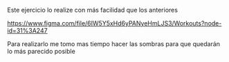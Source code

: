 Este ejercicio lo realize con más facilidad que los anteriores

https://www.figma.com/file/6IW5Y5xHd6yPANyeHmLJS3/Workouts?node-id=31%3A247

Para realizarlo me tomo mas tiempo hacer las sombras para que quedarán lo más parecido posible
